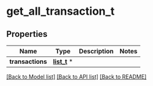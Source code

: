 # get_all_transaction_t

## Properties
Name | Type | Description | Notes
------------ | ------------- | ------------- | -------------
**transactions** | [**list_t**](get_one_transaction.md) \* |  | 

[[Back to Model list]](../README.md#documentation-for-models) [[Back to API list]](../README.md#documentation-for-api-endpoints) [[Back to README]](../README.md)


